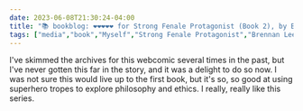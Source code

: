 ---date: 2023-06-08T21:30:24-04:00title: "📚 bookblog: ❤️❤️❤️❤️❤️ for Strong Fenale Protagonist (Book 2), by Brennan Lee Mulligan and Molly Ostertag"tags: ["media","book","Myself","Strong Fenale Protagonist","Brennan Lee Mulligan and Molly Ostertag","comics","webcomics","superheroes","Brennan Lee Mulligan","Molly Ostertag"]---I've skimmed the archives for this webcomic several times in the past, but I've never gotten this far in the story, and it was a delight to do so now. I was not sure this would live up to the first book, but it's so, so good at using superhero tropes to explore philosophy and ethics. I really, really like this series.